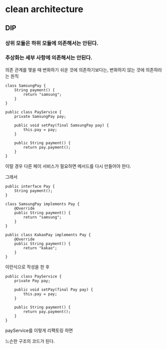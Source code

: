 # clean architecture 

## DIP

### 상위 모듈은 하위 모듈에 의존해서는 안된다.
### 추상화는 세부 사항에 의존해서는 안된다.

의존 관계를 맺을 때 변화하기 쉬운 것에 의존하기보다는, 변화하지 않는 것에 의존하라는 원칙

```
class SamsungPay {
    String payment() {
        return "samsung";
    }
}
```
```
public class PayService {
    private SamsungPay pay;

    public void setPay(final SamsungPay pay) {
        this.pay = pay;
    }

    public String payment() {
        return pay.payment();
    }
}
```
이럴 경우 다른 페이 서비스가 필요하면 메서드를 다시 만들어야 한다.

그래서

```
public interface Pay {
    String payment();
}
```
```
class SamsungPay implements Pay {
    @Override
    public String payment() {
        return "samsung";
    }
}
```
```
public class KakaoPay implements Pay {
    @Override
    public String payment() {
        return "kakao";
    }
}
```
이런식으로 작성을 한 후 

```
public class PayService {
    private Pay pay;

    public void setPay(final Pay pay) {
        this.pay = pay;
    }

    public String payment() {
        return pay.payment();
    }
}
```

payService를 이렇게 리팩토링 하면

느슨한 구조의 코드가 된다.

